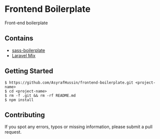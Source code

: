 # Frontend Boilerplate
Front-end boilerplate

## Contains
* [sass-boilerplate](https://github.com/AsyrafHussin/sass-boilerplate)
* [Laravel Mix](https://github.com/JeffreyWay/laravel-mix)

## Getting Started
```
$ https://github.com/AsyrafHussin/frontend-boilerplate.git <project-name>
$ cd <project-name>
$ rm -f .git && rm -rf README.md
$ npm install
```

## Contributing
If you spot any errors, typos or missing information, please submit a pull request.